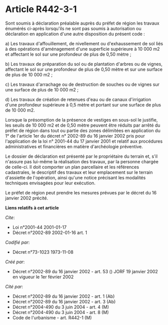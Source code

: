 # Article R442-3-1

Sont soumis à déclaration préalable auprès du préfet de région les travaux énumérés ci-après lorsqu'ils ne sont pas soumis à
autorisation ou déclaration en application d'une autre disposition du présent code :

a) Les travaux d'affouillement, de nivellement ou d'exhaussement de sol liés à des opérations d'aménagement d'une superficie
supérieure à 10 000 m2 et affectant le sol sur une profondeur de plus de 0,50 mètre ;

b) Les travaux de préparation du sol ou de plantation d'arbres ou de vignes, affectant le sol sur une profondeur de plus de
0,50 mètre et sur une surface de plus de 10 000 m2 ;

c) Les travaux d'arrachage ou de destruction de souches ou de vignes sur une surface de plus de 10 000 m2 ;

d) Les travaux de création de retenues d'eau ou de canaux d'irrigation d'une profondeur supérieure à 0,5 mètre et portant sur
une surface de plus de 10 000 m2.

Lorsque la présomption de la présence de vestiges en sous-sol le justifie, les seuils de 10 000 m2 et de 0,50 mètre peuvent
être réduits par arrêté du préfet de région dans tout ou partie des zones délimitées en application du 1° de l'article 1er du
décret n° 2002-89 du 16 janvier 2002 pris pour l'application de la loi n° 2001-44 du 17 janvier 2001 et relatif aux
procédures administratives et financières en matière d'archéologie préventive.

Le dossier de déclaration est présenté par le propriétaire du terrain et, s'il n'assure pas lui-même la réalisation des
travaux, par la personne chargée de celle-ci. Il doit comporter un plan parcellaire et les références cadastrales, le
descriptif des travaux et leur emplacement sur le terrain d'assiette de l'opération, ainsi qu'une notice précisant les
modalités techniques envisagées pour leur exécution.

Le préfet de région peut prendre les mesures prévues par le décret du 16 janvier 2002 précité.

**Liens relatifs à cet article**

_Cite_:

  - Loi n°2001-44 2001-01-17
  - Décret n°2002-89 2002-01-16 art. 1

_Codifié par_:

  - Décret n°73-1023 1973-11-08

_Créé par_:

  - Décret n°2002-89 du 16 janvier 2002 - art. 53 () JORF 19 janvier 2002 en vigueur le 1er février 2002

_Cité par_:

  - Décret n°2002-89 du 16 janvier 2002 - art. 1 (Ab)
  - Décret n°2002-89 du 16 janvier 2002 - art. 3 (Ab)
  - Décret n°2004-490 du 3 juin 2004 - art. 4 (M)
  - Décret n°2004-490 du 3 juin 2004 - art. 8 (M)
  - Code de l'urbanisme - art. R442-1 (M)
